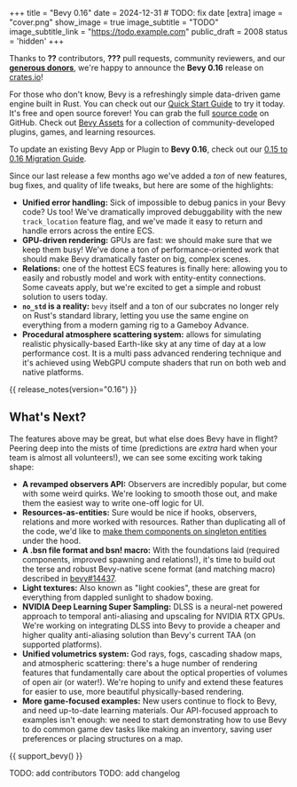 +++
title = "Bevy 0.16"
date = 2024-12-31 # TODO: fix date
[extra]
image = "cover.png"
show_image = true
image_subtitle = "TODO"
image_subtitle_link = "https://todo.example.com"
public_draft = 2008
status = 'hidden'
+++

Thanks to **??** contributors, **???** pull requests, community reviewers, and our [**generous donors**](/donate), we're happy to announce the **Bevy 0.16** release on [crates.io](https://crates.io/crates/bevy)!

For those who don't know, Bevy is a refreshingly simple data-driven game engine built in Rust. You can check out our [Quick Start Guide](/learn/quick-start) to try it today. It's free and open source forever! You can grab the full [source code](https://github.com/bevyengine/bevy) on GitHub. Check out [Bevy Assets](https://bevyengine.org/assets) for a collection of community-developed plugins, games, and learning resources.

To update an existing Bevy App or Plugin to **Bevy 0.16**, check out our [0.15 to 0.16 Migration Guide](/learn/migration-guides/0-15-to-0-16/).

Since our last release a few months ago we've added a _ton_ of new features, bug fixes, and quality of life tweaks, but here are some of the highlights:

- **Unified error handling:** Sick of impossible to debug panics in your Bevy code? Us too! We've dramatically improved debuggability with the new `track_location` feature flag, and we've made it easy to return and handle errors across the entire ECS.
- **GPU-driven rendering:** GPUs are fast: we should make sure that we keep them busy! We've done a ton of performance-oriented work that should make Bevy dramatically faster on big, complex scenes.
- **Relations:** one of the hottest ECS features is finally here: allowing you to easily and robustly model and work with entity-entity connections. Some caveats apply, but we're excited to get a simple and robust solution to users today.
- **`no_std` is a reality:** `bevy` itself and a ton of our subcrates no longer rely on Rust's standard library, letting you use the same engine on everything from a modern gaming rig to a Gameboy Advance.
- **Procedural atmosphere scattering system:** allows for simulating realistic physically-based Earth-like sky at any time of day at a low performance cost. It is a multi pass advanced rendering technique and it's achieved using WebGPU compute shaders that run on both web and native platforms.
<!-- more -->

{{ release_notes(version="0.16") }}

## What's Next?

The features above may be great, but what else does Bevy have in flight?
Peering deep into the mists of time (predictions are _extra_ hard when your team is almost all volunteers!), we can see some exciting work taking shape:

- **A revamped observers API:** Observers are incredibly popular, but come with some weird quirks. We're looking to smooth those out, and make them the easiest way to write one-off logic for UI.
- **Resources-as-entities:** Sure would be nice if hooks, observers, relations and more worked with resources. Rather than duplicating all of the code, we'd like to [make them components on singleton entities](https://github.com/bevyengine/bevy/pull/17485) under the hood.
- **A .bsn file format and bsn! macro:** With the foundations laid (required components, improved spawning and relations!), it's time to build out the terse and robust Bevy-native scene format (and matching macro) described in [bevy#14437](https://github.com/bevyengine/bevy/discussions/14437).
- **Light textures:** Also known as "light cookies", these are great for everything from dappled sunlight to shadow boxing.
- **NVIDIA Deep Learning Super Sampling:** DLSS is a neural-net powered approach to temporal anti-aliasing and upscaling for NVIDIA RTX GPUs. We're working on integrating DLSS into Bevy to provide a cheaper and higher quality anti-aliasing solution than Bevy's current TAA (on supported platforms).
- **Unified volumetrics system:** God rays, fogs, cascading shadow maps, and atmospheric scattering: there's a huge number of rendering features that fundamentally care about the optical properties of volumes of open air (or water!). We're hoping to unify and extend these features for easier to use, more beautiful physically-based rendering.
- **More game-focused examples:** New users continue to flock to Bevy, and need up-to-date learning materials. Our API-focused approach to examples isn't enough: we need to start demonstrating how to use Bevy to do common game dev tasks like making an inventory, saving user preferences or placing structures on a map.

{{ support_bevy() }}

TODO: add  contributors
TODO: add changelog

